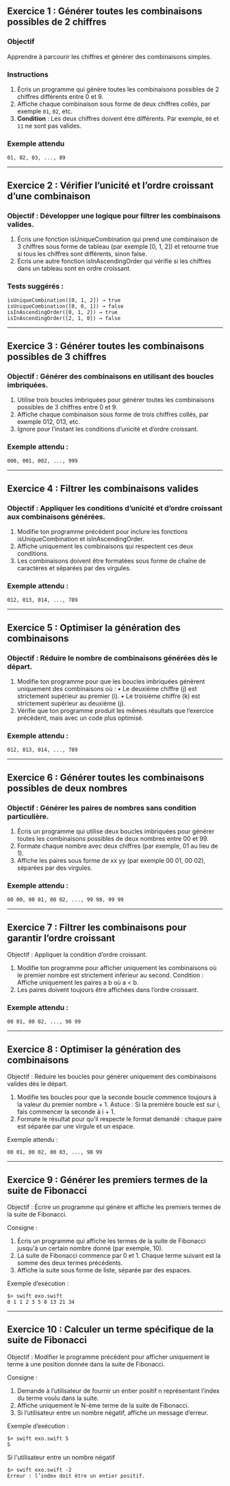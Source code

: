## Exercice 1 : Générer toutes les combinaisons possibles de 2 chiffres

### Objectif
Apprendre à parcourir les chiffres et générer des combinaisons simples.

### Instructions
1. Écris un programme qui génère toutes les combinaisons possibles de 2 chiffres différents entre 0 et 9.
2. Affiche chaque combinaison sous forme de deux chiffres collés, par exemple `01`, `02`, etc.
3. **Condition** : Les deux chiffres doivent être différents. Par exemple, `00` et `11` ne sont pas valides.

### Exemple attendu
```plaintext
01, 02, 03, ..., 89
```

---

## Exercice 2 : Vérifier l’unicité et l’ordre croissant d’une combinaison

### Objectif : Développer une logique pour filtrer les combinaisons valides.
1. Écris une fonction isUniqueCombination qui prend une combinaison de 3 chiffres sous forme de tableau (par exemple [0, 1, 2]) et retourne true si tous les chiffres sont différents, sinon false.
2. Écris une autre fonction isInAscendingOrder qui vérifie si les chiffres dans un tableau sont en ordre croissant.

### Tests suggérés :
```plaintext
isUniqueCombination([0, 1, 2]) → true
isUniqueCombination([0, 0, 1]) → false
isInAscendingOrder([0, 1, 2]) → true
isInAscendingOrder([2, 1, 0]) → false
```

---

## Exercice 3 : Générer toutes les combinaisons possibles de 3 chiffres

### Objectif : Générer des combinaisons en utilisant des boucles imbriquées.
1. Utilise trois boucles imbriquées pour générer toutes les combinaisons possibles de 3 chiffres entre 0 et 9.
2. Affiche chaque combinaison sous forme de trois chiffres collés, par exemple 012, 013, etc.
3. Ignore pour l’instant les conditions d’unicité et d’ordre croissant.

### Exemple attendu :
```plaintext
000, 001, 002, ..., 999
```

---

## Exercice 4 : Filtrer les combinaisons valides

### Objectif : Appliquer les conditions d’unicité et d’ordre croissant aux combinaisons générées.
1. Modifie ton programme précédent pour inclure les fonctions isUniqueCombination et isInAscendingOrder.
2. Affiche uniquement les combinaisons qui respectent ces deux conditions.
3. Les combinaisons doivent être formatées sous forme de chaîne de caractères et séparées par des virgules.

### Exemple attendu :
```plaintext
012, 013, 014, ..., 789
```

---

## Exercice 5 : Optimiser la génération des combinaisons

### Objectif : Réduire le nombre de combinaisons générées dès le départ.
1. Modifie ton programme pour que les boucles imbriquées génèrent uniquement des combinaisons où :
•	Le deuxième chiffre (j) est strictement supérieur au premier (i).
•	Le troisième chiffre (k) est strictement supérieur au deuxième (j).
2. Vérifie que ton programme produit les mêmes résultats que l’exercice précédent, mais avec un code plus optimisé.

### Exemple attendu :
```plaintext
012, 013, 014, ..., 789
```

---

## Exercice 6 : Générer toutes les combinaisons possibles de deux nombres

### Objectif : Générer les paires de nombres sans condition particulière.
1. Écris un programme qui utilise deux boucles imbriquées pour générer toutes les combinaisons possibles de deux nombres entre 00 et 99.
2. Formate chaque nombre avec deux chiffres (par exemple, 01 au lieu de 1).
3. Affiche les paires sous forme de xx yy (par exemple 00 01, 00 02), séparées par des virgules.

### Exemple attendu :
```plaintext
00 00, 00 01, 00 02, ..., 99 98, 99 99
```

---

## Exercice 7 : Filtrer les combinaisons pour garantir l’ordre croissant

Objectif : Appliquer la condition d’ordre croissant.
1. Modifie ton programme pour afficher uniquement les combinaisons où le premier nombre est strictement inférieur au second.
Condition : Affiche uniquement les paires a b où a < b.
2. Les paires doivent toujours être affichées dans l’ordre croissant.

### Exemple attendu :
```plaintext
00 01, 00 02, ..., 98 99
```
---

## Exercice 8 : Optimiser la génération des combinaisons

Objectif : Réduire les boucles pour générer uniquement des combinaisons valides dès le départ.
1. Modifie tes boucles pour que la seconde boucle commence toujours à la valeur du premier nombre + 1.
Astuce : Si la première boucle est sur i, fais commencer la seconde à i + 1.
2. Formate le résultat pour qu’il respecte le format demandé : chaque paire est séparée par une virgule et un espace.

Exemple attendu :
```plaintext
00 01, 00 02, 00 03, ..., 98 99
```

---

## Exercice 9 : Générer les premiers termes de la suite de Fibonacci

Objectif : Écrire un programme qui génère et affiche les premiers termes de la suite de Fibonacci.

Consigne :

1. Écris un programme qui affiche les termes de la suite de Fibonacci jusqu'à un certain nombre donné (par exemple, 10).
2. La suite de Fibonacci commence par 0 et 1. Chaque terme suivant est la somme des deux termes précédents.
3. Affiche la suite sous forme de liste, séparée par des espaces.

Exemple d’exécution :
```plaintext
$> swift exo.swift
0 1 1 2 3 5 8 13 21 34
```

---

## Exercice 10 : Calculer un terme spécifique de la suite de Fibonacci

Objectif : Modifier le programme précédent pour afficher uniquement le terme à une position donnée dans la suite de Fibonacci.

Consigne :

1. Demande à l’utilisateur de fournir un entier positif n représentant l’index du terme voulu dans la suite.
2. Affiche uniquement le N-ème terme de la suite de Fibonacci.
3. Si l’utilisateur entre un nombre négatif, affiche un message d’erreur.

Exemple d’exécution :
```plaintext
$> swift exo.swift 5
5
```

Si l'utilisateur entre un nombre négatif

```plaintext
$> swift exo.swift -2
Erreur : l’index doit être un entier positif.
```